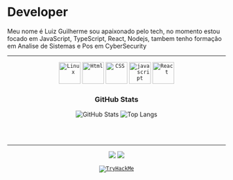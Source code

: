 
<h1>Developer</h1>
 Meu nome é Luiz Guilherme sou apaixonado pelo tech, no momento estou focado em JavaScript, TypeScript, React, Nodejs, tambem tenho formação em Analise de Sistemas e Pos em CyberSecurity
 <hr/>

 <div align="center">
 <code><img height="50" alt="Linux" width="50" src="https://cdn.jsdelivr.net/gh/devicons/devicon/icons/linux/linux-original.svg"></code>
 <code><img height="50" alt="Html" width="50" src="https://cdn.jsdelivr.net/gh/devicons/devicon/icons/html5/html5-original-wordmark.svg"></code>
  <code><img height="50" alt="CSS" width="50" src="https://cdn.jsdelivr.net/gh/devicons/devicon/icons/css3/css3-original-wordmark.svg"></code>
 <code><img height="50" alt="javascript" width="50" src="https://cdn.jsdelivr.net/gh/devicons/devicon/icons/javascript/javascript-original.svg"></code>
 <code><img height="50" alt="React" width="50" src="https://cdn.jsdelivr.net/gh/devicons/devicon/icons/react/react-original-wordmark.svg"></code>

  ### GitHub Stats
![GitHub Stats](https://github-readme-stats.vercel.app/api?username=Guilhermejf&theme=transparent&bg_color=000&border_color=30A3DC&show_icons=true&icon_color=30A3DC&title_color=E94D5F&text_color=FFF)
![Top Langs](https://github-readme-stats-git-masterrstaa-rickstaa.vercel.app/api/top-langs/?username=Guilhermejf&layout=compact&bg_color=000&border_color=30A3DC&title_color=E94D5F&text_color=FFF)

</div><br><br><hr>
<div align="center">
  <a href="https://www.instagram.com/luizguilhermedealmeida/" target="_blank"><img src="https://img.shields.io/badge/-Instagram-%23E4405F?style=for-the-badge&logo=instagram&logoColor=white" target="_blank"></a>
  <a href="https://www.linkedin.com/in/luiz-guilherme-almeida-0b746776/" target="_blank"><img src="https://img.shields.io/badge/-LinkedIn-%230077B5?style=for-the-badge&logo=linkedin&logoColor=white" target="_blank"></a> 

 <code>[<img src="https://tryhackme-badges.s3.amazonaws.com/AzKaBaN.png" alt="TryHackMe">](https://tryhackme.com/p/AzKaBaN)</code>
</div>

  

